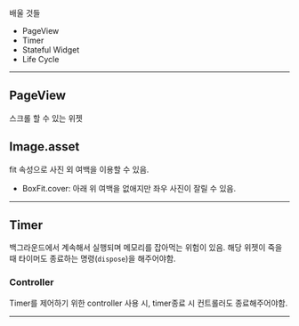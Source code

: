 배울 것들
- PageView
- Timer
- Stateful Widget
- Life Cycle

---

## PageView
스크롤 할 수 있는 위젯 

## Image.asset
fit 속성으로 사진 외 여백을 이용할 수 있음.
- BoxFit.cover: 아래 위 여백을 없애지만 좌우 사진이 잘릴 수 있음.

---

## Timer
백그라운드에서 계속해서 실행되며 메모리를 잡아먹는 위험이 있음.
해당 위젯이 죽을 때 타이머도 종료하는 명령(`dispose`)을 해주어야함.

### Controller
Timer를 제어하기 위한 controller 사용 시, timer종료 시 컨트롤러도 종료해주어야함.

---

